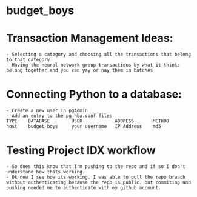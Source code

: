 # budget_boys

# Transaction Management Ideas:
    - Selecting a category and choosing all the transactions that belong to that category
    - Having the neural network group transactions by what it thinks belong together and you can yay or nay them in batches

# Connecting Python to a database:
    - Create a new user in pgAdmin
    - Add an entry to the pg_hba.conf file:
    TYPE    DATABASE        USER            ADDRESS       METHOD
    host    budget_boys     your_username   IP Address    md5

# Testing Project IDX workflow
    - So does this know that I'm pushing to the repo and if so I don't understand how thats working. 
    - Ok now I see how its working. I was able to pull the repo branch without authenticating because the repo is public. but commiting and pushing needed me to authenticate with my github account.
